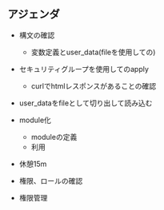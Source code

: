 ## アジェンダ

- 構文の確認
  - 変数定義とuser_data(fileを使用しての)
- セキュリティグループを使用してのapply
  - curlでhtmlレスポンスがあることの確認

- user_dataをfileとして切り出して読み込む

- module化
  - moduleの定義
  - 利用

- 休憩15m

- 権限、ロールの確認

- 権限管理
